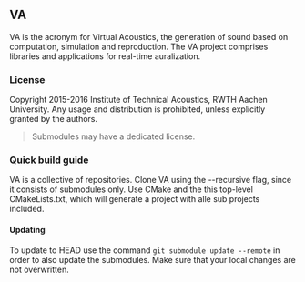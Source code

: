 ## VA

VA is the acronym for Virtual Acoustics, the generation of sound based on computation, simulation and reproduction.
The VA project comprises libraries and applications for real-time auralization.

### License

Copyright 2015-2016 Institute of Technical Acoustics, RWTH Aachen University. Any usage and distribution is prohibited, unless explicitly granted by the authors.
> Submodules may have a dedicated license.

### Quick build guide

VA is a collective of repositories. Clone VA using the --recursive flag, since it consists of submodules only. Use CMake and the this top-level CMakeLists.txt, which will generate a project with alle sub projects included.

#### Updating

To update to HEAD use the command `git submodule update --remote` in order to also update the submodules. Make sure that your local changes are not overwritten.
